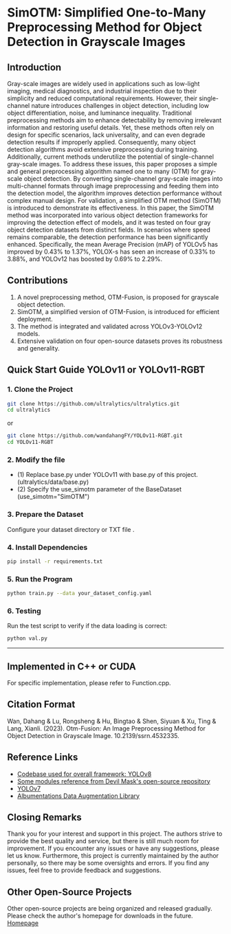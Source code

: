 # SimOTM: Simplified One-to-Many Preprocessing Method for Object Detection in Grayscale Images

## Introduction
Gray-scale images are widely used in applications such as low-light imaging, medical diagnostics, and industrial inspection due to their simplicity and reduced computational requirements. However, their single-channel nature introduces challenges in object detection, including low object differentiation, noise, and luminance inequality. Traditional preprocessing methods aim to enhance detectability by removing irrelevant information and restoring useful details. Yet, these methods often rely on design for specific scenarios, lack universality, and can even degrade detection results if improperly applied. Consequently, many object detection algorithms avoid extensive preprocessing during training. Additionally, current methods underutilize the potential of single-channel gray-scale images. To address these issues, this paper proposes a simple and general preprocessing algorithm named one to many (OTM) for gray-scale object detection. By converting single-channel gray-scale images into multi-channel formats through image preprocessing and feeding them into the detection model, the algorithm improves detection performance without complex manual design. For validation, a simplified OTM method (SimOTM) is introduced to demonstrate its effectiveness. In this paper, the SimOTM method was incorporated into various object detection frameworks for improving the detection effect of models, and it was tested on four gray object detection datasets from distinct fields. In scenarios where speed remains comparable, the detection performance has been significantly enhanced. Specifically, the mean Average Precision (mAP) of YOLOv5 has improved by 0.43% to 1.37%, YOLOX-s has seen an increase of 0.33% to 3.88%, and YOLOv12 has boosted by 0.69% to 2.29%. 

## Contributions
1)	A novel preprocessing method, OTM-Fusion, is proposed for grayscale object detection.
2)	SimOTM, a simplified version of OTM-Fusion, is introduced for efficient deployment.
3)	The method is integrated and validated across YOLOv3-YOLOv12 models.
4)	Extensive validation on four open-source datasets proves its robustness and generality.


## Quick Start Guide YOLOv11 or YOLOv11-RGBT

### 1. Clone the Project

```bash
git clone https://github.com/ultralytics/ultralytics.git 
cd ultralytics
```

or

```bash
git clone https://github.com/wandahangFY/YOLOv11-RGBT.git 
cd YOLOv11-RGBT
```

### 2. Modify the file
- (1) Replace base.py under YOLOv11 with base.py of this project. (ultralytics/data/base.py)
- (2) Specify the use_simotm parameter of the BaseDataset  (use_simotm="SimOTM")

### 3. Prepare the Dataset
Configure your dataset directory or TXT file .

### 4. Install Dependencies
```bash
pip install -r requirements.txt
```

### 5. Run the Program
```bash
python train.py --data your_dataset_config.yaml
```

### 6. Testing
Run the test script to verify if the data loading is correct:
```bash
python val.py
```

---


## Implemented in  C++ or CUDA
For specific implementation, please refer to Function.cpp. 



## Citation Format
Wan, Dahang & Lu, Rongsheng & Hu, Bingtao & Shen, Siyuan & Xu, Ting & Lang, Xianli. (2023). Otm-Fusion: An Image Preprocessing Method for Object Detection in Grayscale Image. 10.2139/ssrn.4532335. 


## Reference Links
- [Codebase used for overall framework: YOLOv8](https://github.com/ultralytics/ultralytics)
- [Some modules reference from Devil Mask's open-source repository](https://github.com/z1069614715/objectdetection_script)
- [YOLOv7](https://github.com/WongKinYiu/yolov7)
- [Albumentations Data Augmentation Library](https://github.com/albumentations-team/albumentations)


## Closing Remarks
Thank you for your interest and support in this project. The authors strive to provide the best quality and service, but there is still much room for improvement. If you encounter any issues or have any suggestions, please let us know.
Furthermore, this project is currently maintained by the author personally, so there may be some oversights and errors. If you find any issues, feel free to provide feedback and suggestions.

## Other Open-Source Projects
Other open-source projects are being organized and released gradually. Please check the author's homepage for downloads in the future.
[Homepage](https://github.com/wandahangFY)

